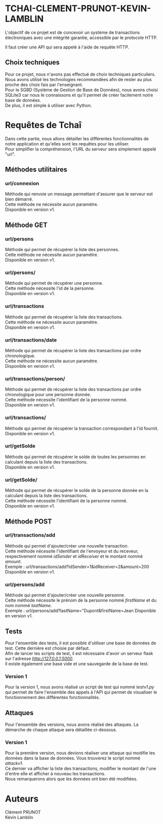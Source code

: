 # TCHAI-CLEMENT-PRUNOT-KEVIN-LAMBLIN

L'objectif de ce projet est de concevoir un système de transactions électroniques avec une intégrité garantie,
accessible par le protocole HTTP.

Il faut créer une API qui sera appelé à l'aide de requête HTTP.

## Choix techniques

Pour ce projet, nous n'avons pas effectué de choix techniques particuliers.  
Nous avons utilisé les technologies recommandées afin de rester au plus proche des choix fais par l'enseignant.  
Pour le SGBD (Système de Gestion de Base de Données), nous avons choisi SQLite3 car nous le connaissons et qu'il permet
de créer facilement notre base de données.  
De plus, il est simple à utiliser avec Python.

# Requêtes de Tchaî

Dans cette partie, nous allons détailler les différentes fonctionnalités de notre application et qu'elles sont les
requêtes pour les utiliser.  
Pour simplifier la compréhension, l'URL du serveur sera simplement appelé "url".

## Méthodes utilitaires

### url/connexion

Méthode qui renvoie un message permettant d'assurer que le serveur est bien démarré.  
Cette méthode ne nécessite aucun paramètre.  
Disponible en version v1.

## Méthode GET

### url/persons

Méthode qui permet de récupérer la liste des personnes.  
Cette méthode ne nécessite aucun paramètre.  
Disponible en version v1.

### url/persons/<id de la personne>

Méthode qui permet de récupérer une personne.  
Cette méthode nécessite l'id de la personne.  
Disponible en version v1.

### url/transactions

Méthode qui permet de récupérer la liste des transactions.  
Cette méthode ne nécessite aucun paramètre.  
Disponible en version v1.

### url/transactions/date

Méthode qui permet de récupérer la liste des transactions par ordre chronologique.  
Cette méthode ne nécessite aucun paramètre.  
Disponible en version v1.

### url/transactions/person/<id de la personne>

Méthode qui permet de récupérer la liste des transactions par ordre chronologique pour une personne donnée.  
Cette méthode nécessite l'identifiant de la personne nommé.  
Disponible en version v1.

### url/transactions/<id de la transaction>

Méthode qui permet de récupérer la transaction correspondant à l'id fournit.  
Disponible en version v1.

### url/getSolde

Méthode qui permet de récupérer le solde de toutes les personnes en calculant depuis la liste des transactions.  
Disponible en version v1.

### url/getSolde/<id de la personne>

Méthode qui permet de récupérer le solde de la personne donnée en la calculant depuis la liste des transactions.  
Cette méthode nécessite l'identifiant de la personne nommé.  
Disponible en version v1.

## Méthode POST

### url/transactions/add

Méthode qui permet d'ajouter/créer une nouvelle transaction.  
Cette méthode nécessite l'identifiant de l'envoyeur et du receveur, respectivement nommé *idSender* et *idReceiver* et
le montant nommé *amount*.  
Exemple : url/transactions/add?idSender=1&idReceiver=2&amount=200
Disponible en version v1.

### url/persons/add

Méthode qui permet d'ajouter/créer une nouvelle personne.  
Cette méthode nécessite le prénom de la personne nommé *firstName* et du nom nommé *lastName*.  
Exemple : url/persons/add?lastName="Dupont&firstName=Jean
Disponible en version v1.

## Tests

Pour l'ensemble des tests, il est possible d'utiliser une base de données de test. Cette dernière est choisie par
défaut.  
Afin de lancer les scripts de test, il est nécessaire d'avoir un serveur flask sur l'adresse *http://127.0.0.1:5000*.  
Il existe également une base vide et une sauvegarde de la base de test.

### Version 1

Pour la version 1, nous avons réalisé un script de test qui nommé *testv1.py* qui permet de faire l'ensemble des appels
à l'API qui permet de visualiser le fonctionnement des différentes fonctionnalités.

## Attaques

Pour l'ensemble des versions, nous avons réalisé des attaques. La démarche de chaque attaque sera détaillée ci-dessous.

### Version 1

Pour la première version, nous devions réaliser une attaque qui modifie les données dans la base de données. Vous
trouverez le script nommé *attackv1*.  
Ce dernier va afficher la liste des transactions, modifier le montant de l'une d'entre elle et afficher à nouveau les
transactions.  
Nous remarquerons alors que les données ont bien été modifiées.

# Auteurs

Clément PRUNOT  
Kévin Lamblin
